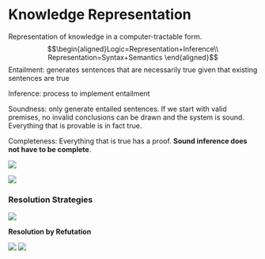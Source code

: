 # Knowledge Representation
Representation of knowledge in a computer-tractable form.
$$\begin{aligned}Logic=Representation+Inference\\ Representation=Syntax+Semantics \end{aligned}$$
Entailment: generates sentences that are necessarily true given that existing sentences are true

Inference: process to implement entailment

Soundness: only generate entailed sentences. If we start with valid premises, no invalid conclusions can be drawn and the system is sound. Everything that is provable is in fact true. 

Completeness: Everything that is true has a proof. __Sound inference does not have to be complete__.

![](https://i.imgur.com/2W1p0tF.png)

![](https://i.imgur.com/1NLoTi8.png)

### Resolution Strategies
![](https://i.imgur.com/jAOvdCc.png)

__Resolution by Refutation__

![](https://i.imgur.com/0gquUHg.png)
![](https://i.imgur.com/65qwq8t.png)
